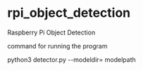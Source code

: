 # rpi_object_detection

Raspberry Pi Object Detection

command for running the program

python3 detector.py --modeldir= modelpath

